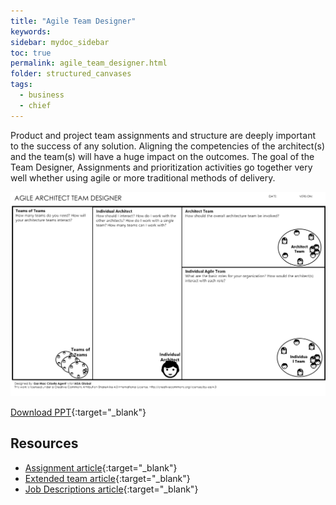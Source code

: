 ```yaml
---
title: "Agile Team Designer"
keywords: 
sidebar: mydoc_sidebar
toc: true
permalink: agile_team_designer.html
folder: structured_canvases
tags: 
  - business
  - chief
---
```


Product and project team assignments and structure are deeply important to the success of any solution. Aligning the competencies of the architect(s) and the team(s) will have a huge impact on the outcomes. The goal of the Team Designer, Assignments and prioritization activities go together very well whether using agile or more traditional methods of delivery.

![image001](media/agile_team_designer001.svg)

[Download PPT](media/ppt/Agile-Architect-Team-Designer.ppt){:target="_blank"}

Resources
---------

- [Assignment article](../engagement_model/assignment.md){:target="_blank"}
- [Extended team article](../engagement_model/extended_team.md){:target="_blank"}
- [Job Descriptions article](../engagement_model/job_description.md){:target="_blank"}
